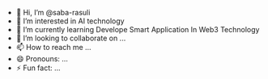 - 👋 Hi, I’m @saba-rasuli
- 👀 I’m interested in AI technology
- 🌱 I’m currently learning Develope Smart Application In Web3 Technology
- 💞️ I’m looking to collaborate on ...
- 📫 How to reach me ...
- 😄 Pronouns: ...
- ⚡ Fun fact: ...

<!---
admin-sabapornstar/admin-sabapornstar is a ✨ special ✨ repository because its `README.md` (this file) appears on your GitHub profile.
You can click the Preview link to take a look at your changes.
--->
